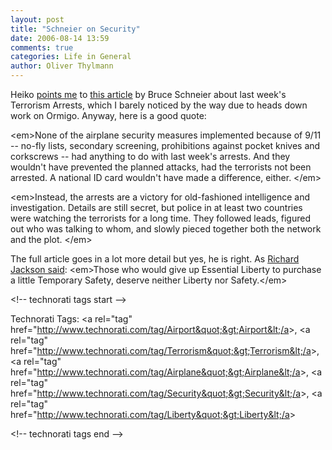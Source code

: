 ```yaml
---
layout: post
title: "Schneier on Security"
date: 2006-08-14 13:59
comments: true
categories: Life in General
author: Oliver Thylmann
---
```






Heiko [points me](http://www.hebig.com/archives/003940.shtml) to [this article](http://www.schneier.com/blog/archives/2006/08/terrorism_secur.html) by Bruce Schneier about last week's Terrorism Arrests, which I barely noticed by the way due to heads down work on Ormigo. Anyway, here is a good quote:

&lt;em&gt;None of the airplane security measures implemented because of 9/11 -- no-fly lists, secondary screening, prohibitions against pocket knives and corkscrews -- had anything to do with last week's arrests. And they wouldn't have prevented the planned attacks, had the terrorists not been arrested. A national ID card wouldn't have made a difference, either. &lt;/em&gt;

&lt;em&gt;Instead, the arrests are a victory for old-fashioned intelligence and investigation. Details are still secret, but police in at least two countries were watching the terrorists for a long time. They followed leads, figured out who was talking to whom, and slowly pieced together both the network and the plot. &lt;/em&gt;

The full article goes in a lot more detail but yes, he is right. As [Richard Jackson said](http://en.wikiquote.org/wiki/Benjamin_Franklin): &lt;em&gt;Those who would give up Essential Liberty to purchase a little Temporary Safety, deserve neither Liberty nor Safety.&lt;/em&gt;

&lt;!-- technorati tags start --&gt;

Technorati Tags: &lt;a rel=&quot;tag&quot; href=&quot;http://www.technorati.com/tag/Airport&quot;&gt;Airport&lt;/a&gt;, &lt;a rel=&quot;tag&quot; href=&quot;http://www.technorati.com/tag/Terrorism&quot;&gt;Terrorism&lt;/a&gt;, &lt;a rel=&quot;tag&quot; href=&quot;http://www.technorati.com/tag/Airplane&quot;&gt;Airplane&lt;/a&gt;, &lt;a rel=&quot;tag&quot; href=&quot;http://www.technorati.com/tag/Security&quot;&gt;Security&lt;/a&gt;, &lt;a rel=&quot;tag&quot; href=&quot;http://www.technorati.com/tag/Liberty&quot;&gt;Liberty&lt;/a&gt;

&lt;!-- technorati tags end --&gt;


